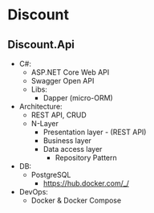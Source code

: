 # Discount

## Discount.Api

- C#:
  - ASP.NET Core Web API
  - Swagger Open API
  - Libs:
    - Dapper (micro-ORM)
- Architecture:
  - REST API, CRUD
  - N-Layer
    - Presentation layer - (REST API)
    - Business layer
    - Data access layer
      - Repository Pattern
- DB:
  - PostgreSQL
    - https://hub.docker.com/_/
- DevOps:
  - Docker & Docker Compose
